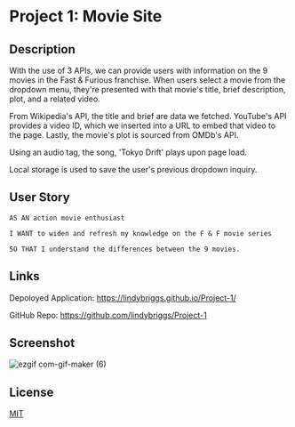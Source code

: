 # Project 1: Movie Site

## Description

With the use of 3 APIs, we can provide users with information on the 9 movies in the Fast & Furious franchise. When users select a movie from the dropdown menu, they're presented with that movie's title, brief description, plot, and a related video.

From Wikipedia's API, the title and brief are data we fetched. YouTube's API provides a video ID, which we inserted into a URL to embed that video to the page. Lastly, the movie's plot is sourced from OMDb's API.

Using an audio tag, the song, 'Tokyo Drift' plays upon page load.

Local storage is used to save the user's previous dropdown inquiry.


## User Story

    AS AN action movie enthusiast

    I WANT to widen and refresh my knowledge on the F & F movie series

    SO THAT I understand the differences between the 9 movies.


## Links

Depoloyed Application: https://lindybriggs.github.io/Project-1/

GitHub Repo: https://github.com/lindybriggs/Project-1


## Screenshot

![ezgif com-gif-maker (6)](https://user-images.githubusercontent.com/101146153/163578215-1644894b-a96a-42a4-9f20-6783b3e2e152.gif)


## License

[MIT](https://choosealicense.com/licenses/mit/)
